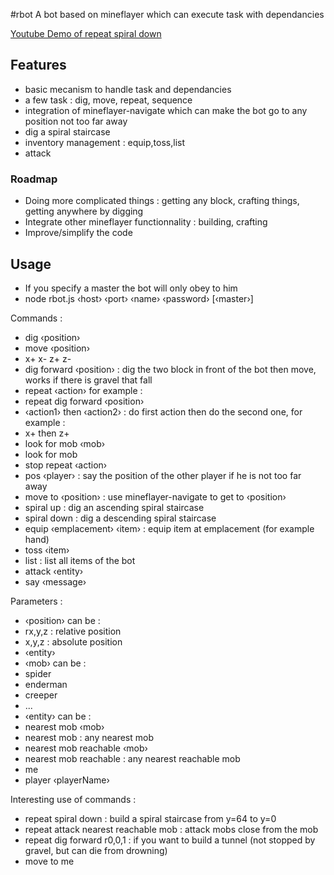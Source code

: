 #rbot
A bot based on mineflayer which can execute task with dependancies

[Youtube Demo of repeat spiral down](http://www.youtube.com/watch?v=UM1ZV5200S0)

## Features
 * basic mecanism to handle task and dependancies
 * a few task : dig, move, repeat, sequence
 * integration of mineflayer-navigate which can make the bot go to any position not too far away
 * dig a spiral staircase
 * inventory management : equip,toss,list
 * attack
 
### Roadmap

 * Doing more complicated things : getting any block, crafting things, getting anywhere by digging
 * Integrate other mineflayer functionnality : building, crafting
 * Improve/simplify the code
 
## Usage
 * If you specify a master the bot will only obey to him
 * node rbot.js &lsaquo;host&rsaquo; &lsaquo;port&rsaquo; &lsaquo;name&rsaquo; &lsaquo;password&rsaquo; [&lsaquo;master&rsaquo;]


Commands :
 * dig &lsaquo;position&rsaquo;
 * move &lsaquo;position&rsaquo;
 * x+ x- z+ z-
 * dig forward &lsaquo;position&rsaquo; : dig the two block in front of the bot then move, works if there is gravel that fall
 * repeat &lsaquo;action&rsaquo; for example :
  * repeat dig forward &lsaquo;position&rsaquo;
 * &lsaquo;action1&rsaquo; then &lsaquo;action2&rsaquo; : do first action then do the second one, for example :
  * x+ then z+
 * look for mob &lsaquo;mob&rsaquo;
 * look for mob
 * stop repeat &lsaquo;action&rsaquo;
 * pos &lsaquo;player&rsaquo; : say the position of the other player if he is not too far away
 * move to &lsaquo;position&rsaquo; : use mineflayer-navigate to get to &lsaquo;position&rsaquo;
 * spiral up : dig an ascending spiral staircase
 * spiral down : dig a descending spiral staircase
 * equip &lsaquo;emplacement&rsaquo; &lsaquo;item&rsaquo; : equip item at emplacement (for example hand)
 * toss &lsaquo;item&rsaquo;
 * list : list all items of the bot
 * attack &lsaquo;entity&rsaquo;
 * say &lsaquo;message&rsaquo;

Parameters :
 * &lsaquo;position&rsaquo; can be :
  * rx,y,z : relative position
  * x,y,z : absolute position
  * &lsaquo;entity&rsaquo;
 * &lsaquo;mob&rsaquo; can be :
  * spider
  * enderman
  * creeper
  * ...
 * &lsaquo;entity&rsaquo; can be :
  * nearest mob &lsaquo;mob&rsaquo;
  * nearest mob : any nearest mob
  * nearest mob reachable &lsaquo;mob&rsaquo;
  * nearest mob reachable : any nearest reachable mob
  * me
  * player &lsaquo;playerName&rsaquo;

Interesting use of commands :
 * repeat spiral down : build a spiral staircase from y=64 to y=0
 * repeat attack nearest reachable mob : attack mobs close from the mob
 * repeat dig forward r0,0,1 : if you want to build a tunnel (not stopped by gravel, but can die from drowning)
 * move to me
